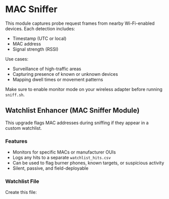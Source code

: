 # MAC Sniffer

This module captures probe request frames from nearby Wi-Fi-enabled devices.
Each detection includes:
- Timestamp (UTC or local)
- MAC address
- Signal strength (RSSI)

Use cases:
- Surveillance of high-traffic areas
- Capturing presence of known or unknown devices
- Mapping dwell times or movement patterns

Make sure to enable monitor mode on your wireless adapter before running `sniff.sh`.

## Watchlist Enhancer (MAC Sniffer Module)

This upgrade flags MAC addresses during sniffing if they appear in a custom watchlist.

### Features
- Monitors for specific MACs or manufacturer OUIs
- Logs any hits to a separate `watchlist_hits.csv`
- Can be used to flag burner phones, known targets, or suspicious activity
- Silent, passive, and field-deployable

### Watchlist File
Create this file:
